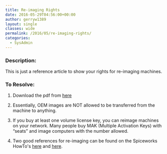 ```yaml
---
title: Re-imaging Rights
date: 2016-05-29T04:56:00+00:00
author: gerryw1389
layout: single
classes: wide
permalink: /2016/05/re-imaging-rights/
categories:
  - SysAdmin
---
```

<!--more-->

### Description:

This is just a reference article to show your rights for re-imaging machines.

### To Resolve:

1. Download the pdf from [here](https://www.microsoft.com/en-us/Licensing/learn-more/brief-reimaging-rights.aspx)

2. Essentially, OEM images are NOT allowed to be transferred from the machine to anything.

3. If you buy at least one volume license key, you can reimage machines on your network. Many people buy MAK (Multiple Activation Keys) with &#8220;seats&#8221; and image computers with the number allowed.

4. Two good references for re-imaging can be found on the Spiceworks HowTo's [here](https://community.spiceworks.com/how_to/124056-reimaging-rights-for-windows-10-licensing-how-to) and [here](https://community.spiceworks.com/how_to/114225-properly-license-a-windows-desktop-os-to-image-and-deploy).